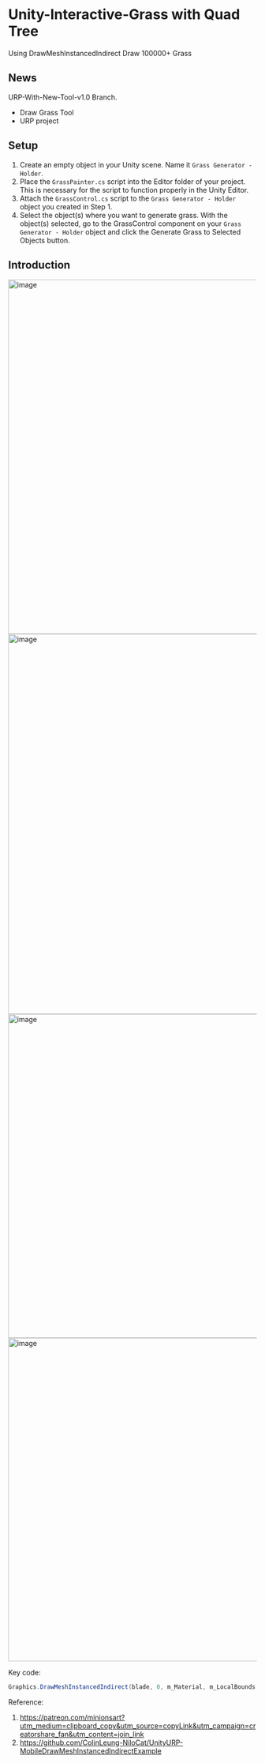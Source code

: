 # Unity-Interactive-Grass with Quad Tree

 Using DrawMeshInstancedIndirect Draw 100000+ Grass  

## News

URP-With-New-Tool-v1.0 Branch.

- Draw Grass Tool
- URP project

## Setup

1. Create an empty object in your Unity scene. Name it `Grass Generator - Holder`.
2. Place the `GrassPainter.cs` script into the Editor folder of your project. This is necessary for the script to function properly in the Unity Editor.
3. Attach the `GrassControl.cs` script to the `Grass Generator - Holder` object you created in Step 1.
4. Select the object(s) where you want to generate grass.
   With the object(s) selected, go to the GrassControl component on your `Grass Generator - Holder` object and click the Generate Grass to Selected Objects button.


##  Introduction

<img width="718" alt="image" src="https://github.com/Remyuu/Unity-Interactive-Grass/assets/64857501/fa43ea22-15f3-42be-b36b-b89714c4ac38">
<img width="770" alt="image" src="https://github.com/Remyuu/Unity-Interactive-Grass/assets/64857501/2d97e67f-d2fa-41b4-8787-1add30e6ba20">
<img width="656" alt="image" src="https://github.com/Remyuu/Unity-Interactive-Grass/assets/64857501/a33440b9-8233-4586-80ef-a573dde197d2">
<img width="655" alt="image" src="https://github.com/Remyuu/Unity-Interactive-Grass/assets/64857501/5a415960-cc03-444f-9641-985921bf7435">

Key code:

```csharp
Graphics.DrawMeshInstancedIndirect(blade, 0, m_Material, m_LocalBounds, m_argsBuffer);
```

Reference:

1. https://patreon.com/minionsart?utm_medium=clipboard_copy&utm_source=copyLink&utm_campaign=creatorshare_fan&utm_content=join_link
2. https://github.com/ColinLeung-NiloCat/UnityURP-MobileDrawMeshInstancedIndirectExample
